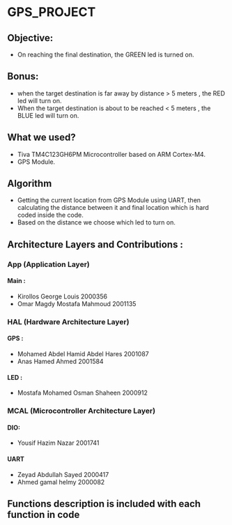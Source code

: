 # GPS_PROJECT

## Objective:
- On reaching the final destination, the GREEN led is turned on.

## Bonus:
- when the target destination is far away by distance > 5 meters , the RED led will turn on.
- When the target destination is about to be reached < 5 meters , the BLUE led will turn on.

## What we used?
- Tiva TM4C123GH6PM Microcontroller based on ARM Cortex-M4.
- GPS Module.

## Algorithm
- Getting the current location from GPS Module using UART, then calculating the distance between it and final location which is hard coded inside the code.
- Based on the distance we choose which led to turn on.

## Architecture Layers and Contributions :

### App (Application Layer)
#### Main : 
- Kirollos George Louis           2000356
- Omar Magdy Mostafa Mahmoud      2001135

### HAL (Hardware Architecture Layer)
#### GPS :
- Mohamed Abdel Hamid Abdel Hares 2001087
- Anas Hamed Ahmed                2001584
#### LED :
- Mostafa Mohamed Osman Shaheen   2000912

### MCAL (Microcontroller Architecture Layer)
#### DIO:
- Yousif Hazim Nazar              2001741
#### UART
- Zeyad Abdullah Sayed            2000417
- Ahmed gamal helmy               2000082

## Functions description is included with each function in code
